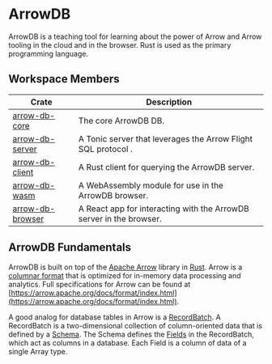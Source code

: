 # ArrowDB

ArrowDB is a teaching tool for learning about the power of Arrow and Arrow tooling in the cloud and in the browser.  Rust is used as the primary programming language.

## Workspace Members

| Crate                                          | Description                                                         |
| ---------------------------------------------- | ------------------------------------------------------------------- |
| [arrow-db-core](arrow-db-core/README.md)       | The core ArrowDB DB.                                                |
| [arrow-db-server](arrow-db-server/README.md)   | A Tonic server that leverages the Arrow Flight SQL protocol .       |
| [arrow-db-client](arrow-db-client/README.md)   | A Rust client for querying the ArrowDB server.                      |
| [arrow-db-wasm](arrow-db-wasm/README.md)       | A WebAssembly module for use in the ArrowDB browser.                |
| [arrow-db-browser](arrow-db-browser/README.md) | A React app for interacting with the ArrowDB server in the browser. |

## ArrowDB Fundamentals

ArrowDB is built on top of the [Apache Arrow](https://arrow.apache.org/) library in [Rust](https://docs.rs/arrow/latest/arrow/).  Arrow is a [columnar format](https://arrow.apache.org/docs/format/Columnar.html) that is optimized for in-memory data processing and analytics.  Full specifications for Arrow can be found at [https://arrow.apache.org/docs/format/index.html](https://arrow.apache.org/docs/format/index.html).

A good analog for database tables in Arrow is a [RecordBatch](https://docs.rs/arrow/latest/arrow/record_batch/struct.RecordBatch.html).  A RecordBatch is a two-dimensional collection of column-oriented data that is defined by a [Schema](https://docs.rs/arrow/latest/arrow/datatypes/struct.Schema.html).  The Schema defines the [Fields](https://docs.rs/arrow/latest/arrow/datatypes/struct.Field.html) in the RecordBatch, which act as columns in a database.  Each Field is a column of data of a single Array type.